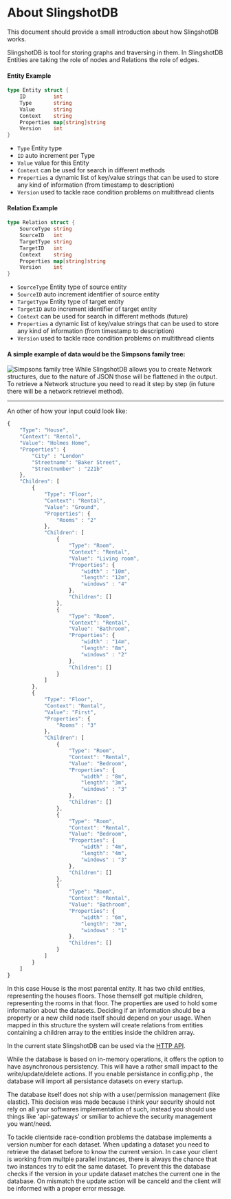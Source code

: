 
# About SlingshotDB
This document should provide a small introduction about how SlingshotDB works.

SlingshotDB is tool for storing graphs and traversing in them. In SlingshotDB Entities are taking the role of nodes and Relations the role of edges.

#### Entity Example    
```go
type Entity struct {
	ID         int
	Type       string
	Value      string
	Context    string
	Properties map[string]string
	Version    int
}
```
* `Type` Entity type 
* `ID` auto increment per Type
* `Value` value for this Entity
* `Context` can be used for search in different methods
* `Properties` a dynamic list of key/value strings that can be used to store any kind of information (from timestamp to description) 
* `Version` used to tackle race condition problems on multithread clients

#### Relation Example
```go
type Relation struct {
	SourceType string
	SourceID   int
	TargetType string
	TargetID   int
	Context    string
	Properties map[string]string
	Version    int
}
```
* `SourceType` Entity type of source entity
* `SourceID` auto increment identifier of source entity
* `TargetType` Entity type of target entity
* `TargetID` auto increment identifier of target entity
* `Context` can be used for search in different methods (future)
* `Properties` a dynamic list of key/value strings that can be used to store any kind of information (from timestamp to description) 
* `Version` used to tackle race condition problems on multithread clients

#### A simple example of data would be the Simpsons family tree:
![Simpsons family tree](scriptjungle.de/slingshotdb/simpsons.png)
While SlingshotDB allows you to create Network structures, due to the nature of JSON those will be flattened in the output. To retrieve a Network structure you need to read it step by step (in future there will be a network retrievel method). 

------

An other of how your input could look like:
```javascript
{
    "Type": "House",
    "Context": "Rental",
    "Value": "Holmes Home",
    "Properties": {
        "City" : "London"
        "Streetname": "Baker Street",
        "Streetnumber" : "221b"
    },
    "Children": [
        {
            "Type": "Floor",
            "Context": "Rental",
            "Value": "Ground",
            "Properties": {
                "Rooms" : "2"
            },
            "Children": [
                {
                    "Type": "Room",
                    "Context": "Rental",
                    "Value": "Living room",
                    "Properties": {
                        "width" : "10m",
                        "length": "12m",
                        "windows" : "4"
                    },
                    "Children": []
                },
                {
                    "Type": "Room",
                    "Context": "Rental",
                    "Value": "Bathroom",
                    "Properties": {
                        "width" : "14m",
                        "length": "8m",
                        "windows" : "2"
                    },
                    "Children": []
                }
            ]
        },
        {
            "Type": "Floor",
            "Context": "Rental",
            "Value": "First",
            "Properties": {
                "Rooms" : "3"
            },
            "Children": [
                {
                    "Type": "Room",
                    "Context": "Rental",
                    "Value": "Bedroom",
                    "Properties": {
                        "width" : "8m",
                        "length": "3m",
                        "windows" : "3"
                    },
                    "Children": []
                },
                {
                    "Type": "Room",
                    "Context": "Rental",
                    "Value": "Bedroom",
                    "Properties": {
                        "width" : "4m",
                        "length": "4m",
                        "windows" : "3"
                    },
                    "Children": []
                },
                {
                    "Type": "Room",
                    "Context": "Rental",
                    "Value": "Bathroom",
                    "Properties": {
                        "width" : "6m",
                        "length": "3m",
                        "windows" : "1"
                    },
                    "Children": []
                }
            ]
        }
    ]
}

```
In this case House is the most parental entity. It has two child entities, representing the houses floors. Those themself got multiple children, representing the rooms in that floor. The properties are used to hold some information about the datasets. Deciding if an information should be a property or a new child node itself should depend on your usage. When mapped in this structure the system will create relations from entities containing a children array to the entities inside the children array. 

In the current state SlingshotDB can be used via the [HTTP API](https://github.com/voodooEntity/slingshotdb/blob/master/docs/HTTP_API_V1.md). 

While the database is based on in-memory operations, it offers the option to have asynchronous persistency. This will have a rather small impact to the write/update/delete actions. If you enable persistance in config.php , the database will import all persistance datasets on every startup.

The database itself does not ship with a user/permission management (like elastic). This decision was made because i think your security should not rely on all your softwares implementation of such, instead you should use things like 'api-gateways' or smiliar to achieve the security management you want/need.

To tackle clientside race-condition problems the database implements a version number for each dataset. When updating a dataset you need to retrieve the dataset before to know the current version. In case your client is working from multple parallel instances, there is always the chance that two instances try to edit the same dataset. To prevent this the database checks if the version in your update dataset matches the current one in the database. On mismatch the update action will be canceld and the client will be informed with a proper error message.
